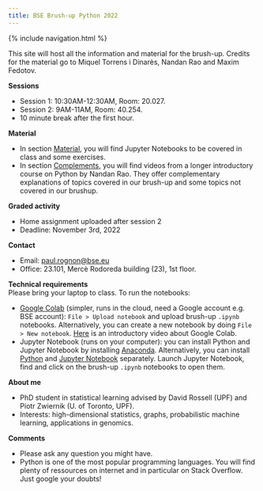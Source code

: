 ```yaml
---
title: BSE Brush-up Python 2022
---
```

{% include navigation.html %}

This site will host all the information and material for the brush-up. Credits for the material go to Miquel Torrens i Dinarès, Nandan Rao and Maxim Fedotov.

**Sessions**
* Session 1: 10:30AM-12:30AM, Room: 20.027.
* Session 2: 9AM-11AM, Room: 40.254.
* 10 minute break after the first hour.

**Material**
* In section [Material](https://pauljrognon.github.io/bse-python-brushup-2022/material.html), you will find Jupyter Notebooks to be covered in class and some exercises.
* In section [Complements](https://pauljrognon.github.io/bse-python-brushup-2022/complements.html), you will find videos from a longer introductory course on Python by Nandan Rao. They offer complementary explanations of topics covered in our brush-up and some topics not covered in our brushup.

**Graded activity**
* Home assignment uploaded after session 2
* Deadline: November 3rd, 2022

**Contact**
* Email: paul.rognon@bse.eu
* Office: 23.101, Mercè Rodoreda building (23), 1st floor.

**Technical requirements**  
Please bring your laptop to class. To run the notebooks:
* [Google Colab](https://colab.research.google.com/) (simpler, runs in the cloud, need a Google account e.g. BSE account): `File > Upload notebook` and upload brush-up `.ipynb` notebooks. Alternatively, you can create a new notebook by doing `File > New notebook`. [Here](https://www.youtube.com/watch?v=inN8seMm7UI) is an introductory video about Google Colab.
* Jupyter Notebook (runs on your computer): you can install Python and Jupyter Notebook by installing [Anaconda](https://docs.jupyter.org/en/latest/install/notebook-classic.html). Alternatively, you can install [Python](https://www.python.org/downloads/) and [Jupyter Notebook](https://docs.jupyter.org/en/latest/install/notebook-classic.html) separately. Launch Jupyter Notebook, find and click on the brush-up `.ipynb` notebooks to open them.

**About me**
* PhD student in statistical learning advised by David Rossell (UPF) and Piotr Zwiernik (U. of Toronto, UPF).
* Interests: high-dimensional statistics, graphs, probabilistic machine learning, applications in genomics.

**Comments**
* Please ask any question you might have.
* Python is one of the most popular programming languages. You will find plenty of ressources on internet and in particular on Stack Overflow. Just google your doubts!
